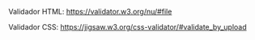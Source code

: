 Validador HTML:
https://validator.w3.org/nu/#file

Validador CSS:
https://jigsaw.w3.org/css-validator/#validate_by_upload